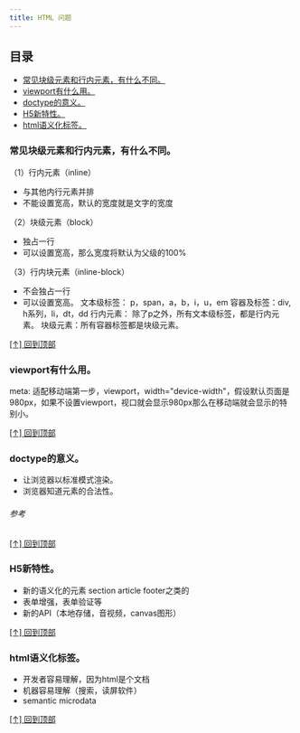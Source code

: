 ```yaml
---
title: HTML 问题
---
```



## 目录
- [常见块级元素和行内元素，有什么不同。](#常见块级元素和行内元素有什么不同)
- [viewport有什么用。](#viewport有什么用)
- [doctype的意义。](#doctype的意义)
- [H5新特性。](#H5新特性)
- [html语义化标签。](#html语义化标签)



### 常见块级元素和行内元素，有什么不同。

（1）行内元素（inline）
- 与其他内行元素并排
- 不能设置宽高，默认的宽度就是文字的宽度

（2）块级元素（block）
- 独占一行
- 可以设置宽高，那么宽度将默认为父级的100%

（3）行内块元素（inline-block）
- 不会独占一行
- 可以设置宽高。
文本级标签： p，span，a，b，i，u，em
容器及标签：div, h系列，li，dt，dd
行内元素： 除了p之外，所有文本级标签，都是行内元素。
块级元素：所有容器标签都是块级元素。


[[↑] 回到顶部](#目录)


### viewport有什么用。

meta: 适配移动端第一步，viewport，width="device-width"，假设默认页面是980px，如果不设置viewport，视口就会显示980px那么在移动端就会显示的特别小。 


[[↑] 回到顶部](#目录)


### doctype的意义。

- 让浏览器以标准模式渲染。
- 浏览器知道元素的合法性。

###### 参考


[[↑] 回到顶部](#目录)


### H5新特性。

- 新的语义化的元素 section article footer之类的
- 表单增强，表单验证等
- 新的API（本地存储，音视频，canvas图形）	


[[↑] 回到顶部](#目录)


### html语义化标签。

- 开发者容易理解，因为html是个文档
- 机器容易理解（搜索，读屏软件）
- semantic microdata


[[↑] 回到顶部](#目录)
